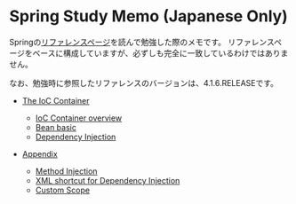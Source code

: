 # Spring Study Memo (Japanese Only)

Springの[リファレンスページ](http://docs.spring.io/spring/docs/current/spring-framework-reference/htmlsingle/)を読んで勉強した際のメモです。
リファレンスページをベースに構成していますが、必ずしも完全に一致しているわけではありません。

なお、勉強時に参照したリファレンスのバージョンは、4.1.6.RELEASEです。

* [The IoC Container](ioc-container/readme.md)
    * [IoC Container overview](ioc-container/01.container-overview.md)
    * [Bean basic](ioc-container/02.bean-basic.md)
    * [Dependency Injection](ioc-container/03.dependency-injection.md)

* [Appendix](appendix/readme.md)
    * [Method Injection](appendix/method-injection.md)
    * [XML shortcut for Dependency Injection](appendix/injection-shortcut-namespace.md)
    * [Custom Scope](appendix/custom-scope.md)